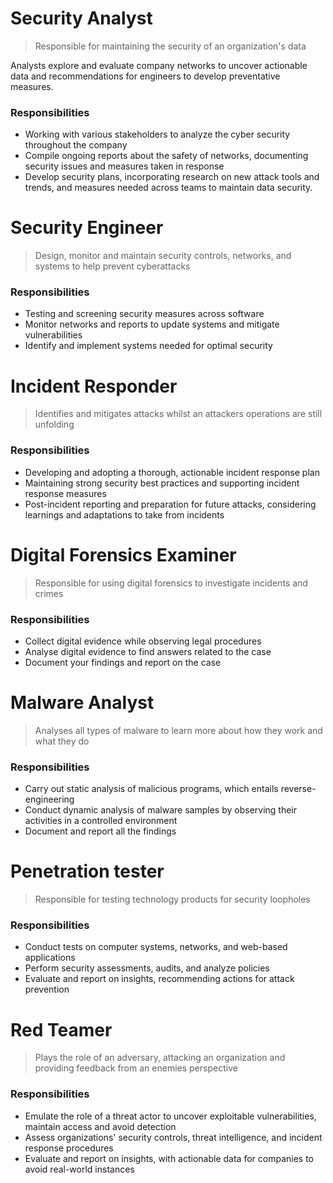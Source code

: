 # Security Analyst
> Responsible for maintaining the security of an organization's data

Analysts explore and evaluate company networks to uncover actionable data and recommendations for engineers to develop preventative measures.
### Responsibilities
- Working with various stakeholders to analyze the cyber security throughout the company
- Compile ongoing reports about the safety of networks, documenting security issues and measures taken in response
- Develop security plans, incorporating research on new attack tools and trends, and measures needed across teams to maintain data security.

# Security Engineer 
> Design, monitor and maintain security controls, networks, and systems to help prevent cyberattacks
### Responsibilities
- Testing and screening security measures across software
- Monitor networks and reports to update systems and mitigate vulnerabilities
- Identify and implement systems needed for optimal security

# Incident Responder
> Identifies and mitigates attacks whilst an attackers operations are still unfolding
### Responsibilities
- Developing and adopting a thorough, actionable incident response plan
- Maintaining strong security best practices and supporting incident response measures
- Post-incident reporting and preparation for future attacks, considering learnings and adaptations to take from incidents

# Digital Forensics Examiner
> Responsible for using digital forensics to investigate incidents and crimes
### Responsibilities
- Collect digital evidence while observing legal procedures
- Analyse digital evidence to find answers related to the case
- Document your findings and report on the case

# Malware Analyst
> Analyses all types of malware to learn more about how they work and what they do
### Responsibilities
- Carry out static analysis of malicious programs, which entails reverse-engineering
- Conduct dynamic analysis of malware samples by observing their activities in a controlled environment
- Document and report all the findings
# Penetration tester
> Responsible for testing technology products for security loopholes
### Responsibilities
- Conduct tests on computer systems, networks, and web-based applications
- Perform security assessments, audits, and analyze policies
- Evaluate and report on insights, recommending actions for attack prevention

# Red Teamer
> Plays the role of an adversary, attacking an organization and providing feedback from an enemies perspective

### Responsibilities
- Emulate the role of a threat actor to uncover exploitable vulnerabilities, maintain access and avoid detection
- Assess organizations' security controls, threat intelligence, and incident response procedures
- Evaluate and report on insights, with actionable data for companies to avoid real-world instances